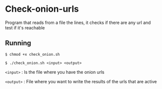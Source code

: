 # Check-onion-urls
Program that reads from a file the lines, it checks if there are any url and test if it's reachable

## Running
```$ chmod +x check_onion.sh```

```$ ./check_onion.sh <input> <output>```

```<input>```  : Is the file where you have the onion urls

```<output>``` : File where you want to write the results of the urls that are active
